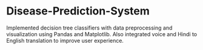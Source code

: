 # Disease-Prediction-System
Implemented decision tree classifiers with data preprocessing and visualization using Pandas and Matplotlib. Also integrated voice and Hindi to English translation to improve user experience. 
